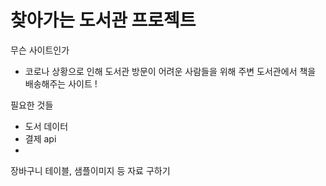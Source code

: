 # 찾아가는 도서관 프로젝트

무슨 사이트인가
- 코로나 상황으로 인해 도서관 방문이 어려운 사람들을 위해 주변 도서관에서 책을 배송해주는 사이트 !

필요한 것들
- 도서 데이터
- 결제 api
- 
장바구니 테이블, 샘플이미지 등 자료 구하기
